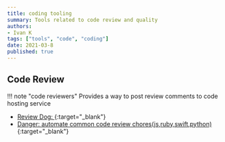 ```yaml
---
title: coding tooling
summary: Tools related to code review and quality
authors:
- Ivan K
tags: ["tools", "code", "coding"]
date: 2021-03-8
published: true
---
```


## Code Review

!!! note "code reviewers"
    Provides a way to post review comments to code hosting service

<!-- resources -->

- [Review Dog: ][review-dog]{:target="_blank"}
- [Danger: automate common code review chores(js,ruby,swift,python)](https://danger.systems){:target="_blank"}

[review-dog]: https://github.com/reviewdog/reviewdog
